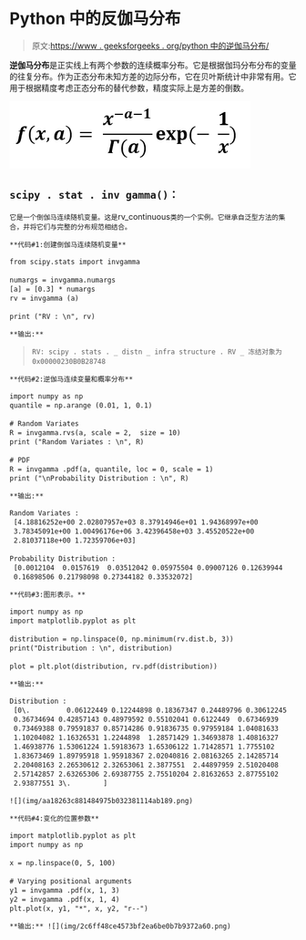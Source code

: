 # Python 中的反伽马分布

> 原文:[https://www . geeksforgeeks . org/python 中的逆伽马分布/](https://www.geeksforgeeks.org/inverse-gamma-distribution-in-python/)

**逆伽马分布**是正实线上有两个参数的连续概率分布。它是根据伽玛分布分布的变量的往复分布。作为正态分布未知方差的边际分布，它在贝叶斯统计中非常有用。它用于根据精度考虑正态分布的替代参数，精度实际上是方差的倒数。

![](img/4d9d5c30adceaa79bd941ac04130bf2c.png)

## `scipy . stat . inv gamma()：`

`它是一个倒伽马连续随机变量。这是`rv_continuous`类的一个实例。它继承自泛型方法的集合，并将它们与完整的分布规范相结合。`

`**代码#1:创建倒伽马连续随机变量**`

```
from scipy.stats import invgamma  

numargs = invgamma.numargs
[a] = [0.3] * numargs
rv = invgamma (a)

print ("RV : \n", rv) 
```

`**输出:**`

> `RV:
> scipy . stats . _ distn _ infra structure . RV _ 冻结对象为 0x00000230B0B28748`

 `**代码#2:逆伽马连续变量和概率分布**`

```
import numpy as np
quantile = np.arange (0.01, 1, 0.1)

# Random Variates
R = invgamma.rvs(a, scale = 2,  size = 10)
print ("Random Variates : \n", R)

# PDF
R = invgamma .pdf(a, quantile, loc = 0, scale = 1)
print ("\nProbability Distribution : \n", R)
```

`**输出:**`

```
Random Variates : 
 [4.18816252e+00 2.02807957e+03 8.37914946e+01 1.94368997e+00
 3.78345091e+00 1.00496176e+06 3.42396458e+03 3.45520522e+00
 2.81037118e+00 1.72359706e+03]

Probability Distribution : 
 [0.0012104  0.0157619  0.03512042 0.05975504 0.09007126 0.12639944
 0.16898506 0.21798098 0.27344182 0.33532072]
```

 `**代码#3:图形表示。**`

```
import numpy as np
import matplotlib.pyplot as plt

distribution = np.linspace(0, np.minimum(rv.dist.b, 3))
print("Distribution : \n", distribution)

plot = plt.plot(distribution, rv.pdf(distribution))
```

 `**输出:**`

```
Distribution : 
 [0\.         0.06122449 0.12244898 0.18367347 0.24489796 0.30612245
 0.36734694 0.42857143 0.48979592 0.55102041 0.6122449  0.67346939
 0.73469388 0.79591837 0.85714286 0.91836735 0.97959184 1.04081633
 1.10204082 1.16326531 1.2244898  1.28571429 1.34693878 1.40816327
 1.46938776 1.53061224 1.59183673 1.65306122 1.71428571 1.7755102
 1.83673469 1.89795918 1.95918367 2.02040816 2.08163265 2.14285714
 2.20408163 2.26530612 2.32653061 2.3877551  2.44897959 2.51020408
 2.57142857 2.63265306 2.69387755 2.75510204 2.81632653 2.87755102
 2.93877551 3\.        ]
```

`![](img/aa18263c881484975b032381114ab189.png)`

`**代码#4:变化的位置参数**`

```
import matplotlib.pyplot as plt
import numpy as np

x = np.linspace(0, 5, 100)

# Varying positional arguments
y1 = invgamma .pdf(x, 1, 3)
y2 = invgamma .pdf(x, 1, 4)
plt.plot(x, y1, "*", x, y2, "r--")
```

 `**输出:**
![](img/2c6ff48ce4573bf2ea6be0b7b9372a60.png)`